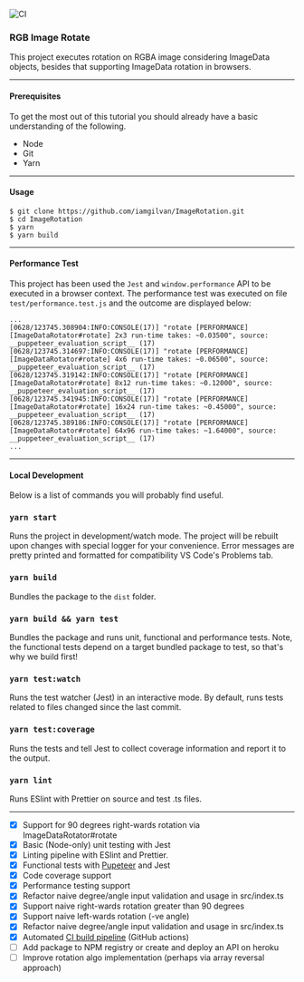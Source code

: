 ![CI](https://github.com/iamgilvan/ImageRotation/workflows/CI/badge.svg)
### RGB Image Rotate
This project executes rotation on RGBA image considering ImageData objects, besides that supporting ImageData rotation in browsers.

___

#### Prerequisites

To get the most out of this tutorial you should already have a basic understanding of the following.

* Node
* Git
* Yarn

___
#### Usage

~~~shell
$ git clone https://github.com/iamgilvan/ImageRotation.git
$ cd ImageRotation
$ yarn
$ yarn build
~~~

___

#### Performance Test

This project has been used the `Jest` and `window.performance` API to be executed in a browser context. The performance test was executed on file `test/performance.test.js` and the outcome are displayed below:

~~~shell
...
[0628/123745.308904:INFO:CONSOLE(17)] "rotate [PERFORMANCE][ImageDataRotator#rotate] 2x3 run-time takes: ~0.03500", source: __puppeteer_evaluation_script__ (17)
[0628/123745.314697:INFO:CONSOLE(17)] "rotate [PERFORMANCE][ImageDataRotator#rotate] 4x6 run-time takes: ~0.06500", source: __puppeteer_evaluation_script__ (17)
[0628/123745.319142:INFO:CONSOLE(17)] "rotate [PERFORMANCE][ImageDataRotator#rotate] 8x12 run-time takes: ~0.12000", source: __puppeteer_evaluation_script__ (17)
[0628/123745.341945:INFO:CONSOLE(17)] "rotate [PERFORMANCE][ImageDataRotator#rotate] 16x24 run-time takes: ~0.45000", source: __puppeteer_evaluation_script__ (17)
[0628/123745.389186:INFO:CONSOLE(17)] "rotate [PERFORMANCE][ImageDataRotator#rotate] 64x96 run-time takes: ~1.64000", source: __puppeteer_evaluation_script__ (17)
...
~~~

___
#### Local Development

Below is a list of commands you will probably find useful.

### `yarn start`

Runs the project in development/watch mode. The project will be rebuilt upon changes with special logger for your convenience. Error messages are pretty printed and formatted for compatibility VS Code's Problems tab.

### `yarn build`

Bundles the package to the `dist` folder.

### `yarn build && yarn test`

Bundles the package and runs unit, functional and performance tests. Note, the functional tests depend on a target bundled package to test, so that's why we build first!

### `yarn test:watch`

Runs the test watcher (Jest) in an interactive mode.
By default, runs tests related to files changed since the last commit.

### `yarn test:coverage`

Runs the tests and tell Jest to collect coverage information and report it to the output.

### `yarn lint`

Runs ESlint with Prettier on source and test .ts files.

___


- [x] Support for 90 degrees right-wards rotation via ImageDataRotator#rotate
- [x] Basic (Node-only) unit testing with Jest
- [x] Linting pipeline with ESlint and Prettier.
- [x] Functional tests with [Pupeteer](https://github.com/puppeteer/puppeteer) and Jest
- [x] Code coverage support
- [x] Performance testing support
- [x] Refactor naive degree/angle input validation and usage in src/index.ts
- [x] Support naive right-wards rotation greater than 90 degrees
- [x] Support naive left-wards rotation (-ve angle)
- [x] Refactor naive degree/angle input validation and usage in src/index.ts
- [x] Automated [CI build pipeline](https://github.com/iamgilvan/ImageRotation/actions) (GitHub actions)
- [ ] Add package to NPM registry or create and deploy an API on heroku
- [ ] Improve rotation algo implementation (perhaps via array reversal approach)